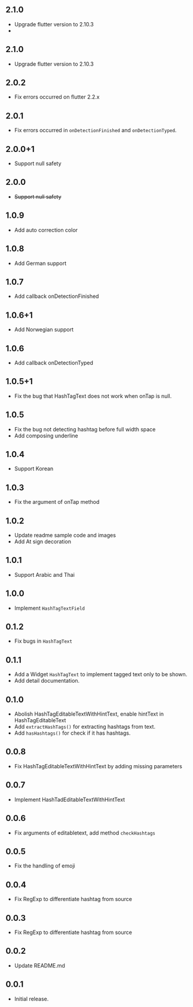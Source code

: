 ## 2.1.0
* Upgrade flutter version to 2.10.3
* 
## 2.1.0
* Upgrade flutter version to 2.10.3

## 2.0.2
* Fix errors occurred on flutter 2.2.x

## 2.0.1
* Fix errors occurred in `onDetectionFinished` and `onDetectionTyped`.

## 2.0.0+1
* Support null safety

## 2.0.0
* ~~Support null safety~~

## 1.0.9
* Add auto correction color

## 1.0.8
* Add German support

## 1.0.7
* Add callback onDetectionFinished

## 1.0.6+1
* Add Norwegian support

## 1.0.6
* Add callback onDetectionTyped

## 1.0.5+1
* Fix the bug that HashTagText does not work when onTap is null.

## 1.0.5
* Fix the bug not detecting hashtag before full width space
* Add composing underline

## 1.0.4
* Support Korean


## 1.0.3
* Fix the argument of onTap method

## 1.0.2
* Update readme sample code and images
* Add At sign decoration

## 1.0.1

* Support Arabic and Thai

## 1.0.0

* Implement `HashTagTextField`

## 0.1.2

* Fix bugs in `HashTagText`

## 0.1.1

* Add a Widget `HashTagText` to implement tagged text only to be shown.
* Add detail documentation. 

## 0.1.0

* Abolish HashTagEditableTextWithHintText, enable hintText in HashTagEditableText
* Add `extractHashTags()` for extracting hashtags from text.
* Add `hasHashtags()` for check if it has hashtags.

## 0.0.8

* Fix HashTagEditableTextWithHintText by adding missing parameters

## 0.0.7

* Implement HashTadEditableTextWithHintText

## 0.0.6

* Fix arguments of editabletext, add method `checkHashtags`

## 0.0.5

* Fix the handling of emoji

## 0.0.4

* Fix RegExp to differentiate hashtag from source

## 0.0.3

* Fix RegExp to differentiate hashtag from source

## 0.0.2

* Update README.md

## 0.0.1

* Initial release.
